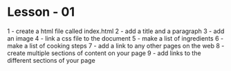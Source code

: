 # Lesson - 01

1 - create a html file called index.html
2 - add a title and a paragraph
3 - add an image
4 - link a css file to the document
5 - make a list of ingredients
6 - make a list of cooking steps
7 - add a link to any other pages on the web
8 - create multiple sections of content on your page
9 - add links to the different sections of your page